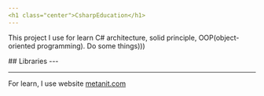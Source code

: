 ```yaml
---
<h1 class="center">CsharpEducation</h1>
---
```

<p>This project I use for learn C# architecture, solid principle, OOP(object-oriented programming). Do some things)))</p>
## Libraries
---

---
For learn, I use website [metanit.com](https://metanit.com/sharp/tutorial/)